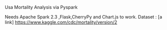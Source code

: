 Usa Mortality Analysis via Pyspark

Needs Apache Spark 2.3 ,Flask,CherryPy and Chart.js to work.
Dataset : [a link] https://www.kaggle.com/cdc/mortality/version/2
